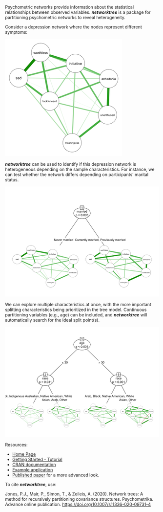 
<!-- README.md is generated from README.Rmd. Please edit that file and run rmarkdown::render("README.Rmd") -->

Psychometric networks provide information about the statistical
relationships between observed variables. ***networktree*** is a package
for partitioning psychometric networks to reveal heterogeneity.

Consider a depression network where the nodes represent different
symptoms:

![](man/figures/README-unnamed-chunk-2-1.png)<!-- -->

***networktree*** can be used to identify if this depression network is
heterogeneous depending on the sample characteristics. For instance, we
can test whether the network differs depending on participants’ marital
status.

![](man/figures/README-unnamed-chunk-3-1.png)<!-- -->

We can explore multiple characteristics at once, with the more important
splitting characteristics being prioritized in the tree model.
Continuous partitioning variables (e.g., age) can be included, and
***networktree*** will automatically search for the ideal split
point(s).

![](man/figures/README-unnamed-chunk-4-1.png)<!-- -->

Resources:

  - [Home Page](https://paytonjjones.github.io/networktree/)
  - [Getting Started -
    Tutorial](https://paytonjjones.github.io/networktree/index.html)
  - [CRAN
    documentation](https://cran.r-project.org/web/packages/networktree/index.html)  
  - [Example
    application](https://paytonjjones.github.io/networktree/articles/returns.html)
  - [Published paper](https://rdcu.be/b9Kyw) for a more advanced look.

To cite ***networktree***, use:

Jones, P.J., Mair, P., Simon, T., & Zeileis, A. (2020). Network trees: A
method for recursively partitioning covariance structures.
Psychometrika. Advance online publication.
<https://doi.org/10.1007/s11336-020-09731-4>
